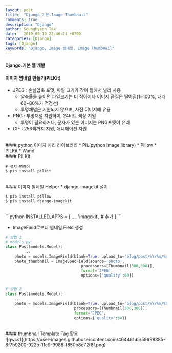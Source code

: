 ```yaml
---
layout: post
title:  "Django_기본.Image Thumbnail"
comments: true
description: "Django"
author: SeungHyeon Tak
date:   2019-06-19 23:46:21 +0700
categories: [Django]
tags: [Django]
keywords: "Django, Image 썸네일, Image Thumbnail"
---
```

#### Django.기본 웹 개발

#### 이미지 썸네일 만들기(PILKit)
* JPEG : 손실압축 포맷, 파일 크기가 작아 웹에서 널리 사용
  * 압축률을 높이면 파일크기는 더 작아지나 이미지 품질은 떨어짐(1~100%, 대개 60~80%가 적정선)
  * 투명채널은 지원되지 않으며, 사진 이미지에 유용
* PNG : 투명채널 지원하며, 24비트 색상 지원
  * 투명이 필요하거나, 문자가 있는 이미지는 PNG포맷이 유리
* GIF : 256색까지 지원, 애니메이션 지원
<br>
#### python 이미지 처리 라이브러리
* PIL(python image library)
* Pillow
* PILKit
* Wand
<br>
#### PILKit

```
# 설치 명령어
$ pip install pilkit
```

<br>
#### 이미지 썸네일 Helper
* django-imagekit 설치

```
$ pip install pillow
$ pip install django-imagekit
```
<br>
```python
INSTALLED_APPS = [
    ...,
    'imagekit', # 추가
]
```

* ImageField로부터 썸네일 Field 생성

```python
# 방법 1
# models.py
class Post(models.Model):
    	...
	photo = models.ImageField(blank=True, upload_to='blog/post/%Y/%m/%d')
	photo_thunbnail = ImageSpecField(source='photo',
		                         processors=[Thumbnail(300,300)],
		                         format='JPEG',
		                         options={'quality':60})


# 방법 2
class Post(models.Model):
    ...
    photo = models.ImageField(blank=True, upload_to='blog/post/%Y/%m/%d',
                              processors=[Thumbnail(300,300)],
                              format='JPEG',
                              options={'quality':60})
```

<br>
#### thumbnail Template Tag 활용
<br>
![qwcs1](https://user-images.githubusercontent.com/46446165/59698885-8f7b9200-922b-11e9-9988-f850b8e72f6f.png)
